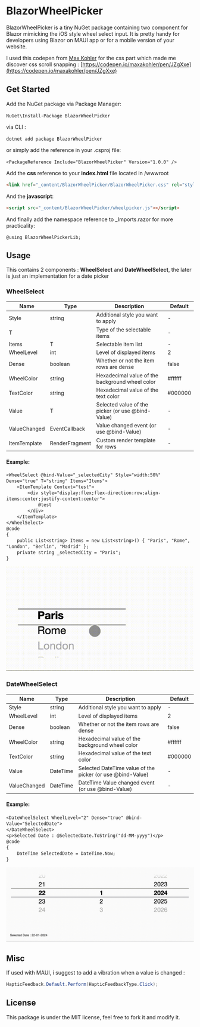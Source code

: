 # BlazorWheelPicker


BlazorWheelPicker is a tiny NuGet package containing two component for Blazor mimicking the iOS style wheel select input. It is pretty handy for developers using Blazor on MAUI app or for a mobile version of your website.

I used this codepen from [Max Kohler](https://codepen.io/maxakohler) for the css part  which made me discover css scroll snapping : [https://codepen.io/maxakohler/pen/JZgXxe](https://codepen.io/maxakohler/pen/JZgXxe)


## Get Started

Add the NuGet package via Package Manager:

```NuGet\Install-Package BlazorWheelPicker ```

via CLI : 

```dotnet add package BlazorWheelPicker```

or simply add the reference in your .csproj file:

```<PackageReference Include="BlazorWheelPicker" Version="1.0.0" />```

Add the **css** reference to your **index.html** file located in /wwwroot

```html
<link href="_content/BlazorWheelPicker/BlazorWheelPicker.css" rel="stylesheet" />
```

And the **javascript**:

```html
<script src="_content/BlazorWheelPicker/wheelpicker.js"></script>
```

And finally add the namespace reference to _Imports.razor for more practicality:

```razor
@using BlazorWheelPickerLib;
```

## Usage

This contains 2 components : **WheelSelect** and **DateWheelSelect**, the later is just an implementation for a date picker

### WheelSelect

|Name| Type | Description  | Default|
|---|---|---|---|
| Style |  string |  Additional style you want to apply | - |
| T |   |  Type of the selectable items | - |
| Items  |  T | Selectable item list  | - |
| WheelLevel  | int  |  Level of displayed items | 2 |
| Dense  | boolean  |  Whether or not the item rows are dense| false |
| WheelColor  | string  |  Hexadecimal value of the background wheel color| #ffffff |
| TextColor  | string  |  Hexadecimal value of the text color| #000000 |
| Value  | T  |  Selected value of the picker (or use @bind-Value)| -|
| ValueChanged  |  EventCallback<T>  |  Value changed event (or use @bind-Value)| - |
| ItemTemplate  |  RenderFragment<T>  |  Custom render template for rows| - |

#### Example:
```razor
<WheelSelect @bind-Value="_selectedCity" Style="width:50%" Dense="true" T="string" Items="Items">
    <ItemTemplate Context="test">
        <div style="display:flex;flex-direction:row;align-items:center;justify-content:center">
            @test
        </div>
    </ItemTemplate>
</WheelSelect>
@code
{
    public List<string> Items = new List<string>() { "Paris", "Rome", "London", "Berlin", "Madrid" };
    private string _selectedCity = "Paris";
}
```

![Example of wheel select](https://github.com/johnbelot/BlazorWheelInput/blob/main/SimpleWheel.gif)

### DateWheelSelect

|Name| Type | Description  | Default|
|---|---|---|---|
| Style |  string |  Additional style you want to apply | - |
| WheelLevel  | int  |  Level of displayed items | 2 |
| Dense  | boolean  |  Whether or not the item rows are dense| false |
| WheelColor  | string  |  Hexadecimal value of the background wheel color| #ffffff |
| TextColor  | string  |  Hexadecimal value of the text color| #000000 |
| Value  | DateTime  |  Selected DateTime value of the picker (or use @bind-Value)| -|
| ValueChanged  |  DateTime  |  DateTime Value changed event (or use @bind-Value)| - |

#### Example:
```razor
<DateWheelSelect WheelLevel="2" Dense="true" @bind-Value="SelectedDate">
</DateWheelSelect>
<p>Selected Date : @SelectedDate.ToString("dd-MM-yyyy")</p>
@code
{
    DateTime SelectedDate = DateTime.Now;
}
```

![Example of date wheel select](https://github.com/johnbelot/BlazorWheelInput/blob/main/DateWheel.gif)


## Misc

If used with MAUI, i suggest to add a vibration when a value is changed :

```cs
HapticFeedback.Default.Perform(HapticFeedbackType.Click);
```

## License

This package is under the MIT license, feel free to fork it and modify it.
